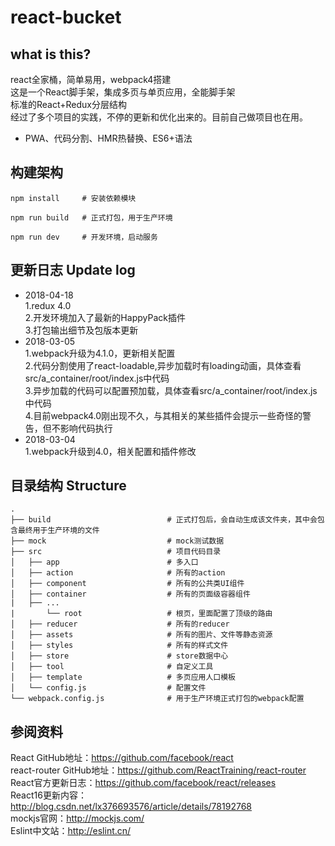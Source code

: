 # react-bucket

## what is this?
react全家桶，简单易用，webpack4搭建<br/>
这是一个React脚手架，集成多页与单页应用，全能脚手架<br/>
标准的React+Redux分层结构<br/>
经过了多个项目的实践，不停的更新和优化出来的。目前自己做项目也在用。

* PWA、代码分割、HMR热替换、ES6+语法

## 构建架构

```
npm install		# 安装依赖模块
```

```
npm run build	# 正式打包，用于生产环境
```

```
npm run dev		# 开发环境，启动服务
```


## 更新日志 Update log
* 2018-04-18
	<br/>1.redux 4.0
	<br/>2.开发环境加入了最新的HappyPack插件
	<br/>3.打包输出细节及包版本更新
* 2018-03-05
	<br/>1.webpack升级为4.1.0，更新相关配置
	<br/>2.代码分割使用了react-loadable,异步加载时有loading动画，具体查看src/a_container/root/index.js中代码
	<br/>3.异步加载的代码可以配置预加载，具体查看src/a_container/root/index.js中代码
	<br/>4.目前webpack4.0刚出现不久，与其相关的某些插件会提示一些奇怪的警告，但不影响代码执行
* 2018-03-04
	<br/>1.webpack升级到4.0，相关配置和插件修改


## 目录结构 Structure

```
.
├── build                          # 正式打包后，会自动生成该文件夹，其中会包含最终用于生产环境的文件
├── mock                           # mock测试数据
├── src                            # 项目代码目录
│   ├── app                        # 多入口
│   ├── action                     # 所有的action
│   ├── component                  # 所有的公共类UI组件
│   ├── container                  # 所有的页面级容器组件
|	├── ...
|   	└── root                   # 根页，里面配置了顶级的路由
│   ├── reducer                    # 所有的reducer
│   ├── assets                     # 所有的图片、文件等静态资源
│   ├── styles                     # 所有的样式文件
│   ├── store                      # store数据中心
│   ├── tool                       # 自定义工具
│   ├── template                   # 多页应用人口模板
│   └── config.js                  # 配置文件
└── webpack.config.js              # 用于生产环境正式打包的webpack配置
```

## 参阅资料
React GitHub地址：https://github.com/facebook/react <br/>
react-router GitHub地址：https://github.com/ReactTraining/react-router <br/>
React官方更新日志：https://github.com/facebook/react/releases <br/>
React16更新内容：http://blog.csdn.net/lx376693576/article/details/78192768 <br/>
mockjs官网：http://mockjs.com/ <br/>
Eslint中文站：http://eslint.cn/ <br/>
